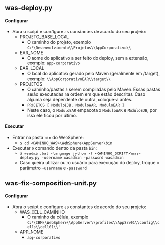## was-deploy.py
#### Configurar
- Abra o script e configure as constantes de acordo do seu projeto:
	- PROJETO_BASE_LOCAL
		-  O caminho do projeto, exemplo `C:\\Desenvolvimento\\Projetos\\AppCorporativo\\`
	- EAR_NOME
		- O nome do aplicativo a ser feito do deploy, sem a extensão, exemplo: `app-corporativo`
	- EAR_LOCAL
		- O local do aplicativo gerado pelo Maven (geralmente em /target), exemplo: `\\AppCorporativoEAR\\target\\`
	- PROJETOS
		- O caminho/pastas a serem compiladas pelo Maven. Essas pastas serão executadas na ordem em que estão descritas. Caso alguma seja dependente de outra, coloque-a antes.
		- `PROJETOS [ ModuloEJB, ModuloWAR, ModuloEAR ]`
		- Neste caso, o `ModuloEAR` empacota o `ModuloWAR` e `ModuloEJB`, por isso ele ficou por último.
#### Executar
- Entrar na pasta `bin` do WebSphere:
	- `$ cd <CAMINHO_WAS>\WebSphere\AppServer\bin`
- Executar o comando dentro da pasta `bin`:
	- `$ wsadmin.bat -language jython -f <CAMINHO_SCRIPT>\was-deploy.py -username wasadmin -password wasadmin`
	- Caso queira utilizar outro usuário para execução do deploy, troque o parâmetro `-username` e `-password`

## was-fix-composition-unit.py
#### Configurar
- Abra o script e configure as constantes de acordo do seu projeto:
	- WAS_CELL_CAMINHO
		-  O caminho da célula, exemplo `C:\\IBM\\WebSphere\\AppServer\\profiles\\AppSrv01\\config\\cells\\cell01\\'`
	- APP_NOME
		-  `app-corporativo`
